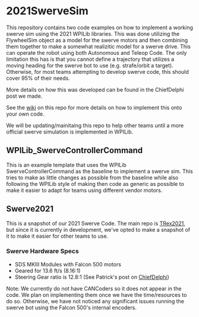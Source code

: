 # 2021SwerveSim
This repository contains two code examples on how to implement a working swerve sim using the 2021 WPILib libraries. This was done utilizing the FlywheelSim object as a model for the swerve motors and then combining them together to make a somewhat realizitic model for a swerve drive. This can operate the robot using both Autonomous and Teleop Code. The only limitation this has is that you cannot define a trajectory that utilizes a moving heading for the swerve bot to use (e.g. strafe/orbit a target). Otherwise, for most teams attempting to develop swerve code, this should cover 95% of their needs.

More details on how this was developed can be found in the ChiefDelphi post we made.

See the [wiki](https://github.com/4201VitruvianBots/2021SwerveSim/wiki) on this repo for more details on how to implement this onto your own code.

We will be updating/mainitaing this repo to help other teams until a more official swerve simulation is implemented in WPILib.


## WPILib_SwerveControllerCommand
This is an example template that uses the WPILib SwerveControllerCommand as the baseline to implement a swerve sim. This tries to make as little changes as possible from the baseline while also following the WPILib style of making then code as generic as possible to make it easier to adapt for teams using different vendor motors.

## Swerve2021
This is a snapshot of our 2021 Swerve Code. The main repo is [TRex2021](https://github.com/4201VitruvianBots/TRex2021), but since it is currently in development, we've opted to make a snapshot of it to make it easier for other teams to use.

### Swerve Hardware Specs
* SDS MKIII Modules with Falcon 500 motors
* Geared for 13.6 ft/s (8.16:1)
* Steering Gear ratio is 12.8:1 (See Patrick's post on [ChiefDelphi](https://www.chiefdelphi.com/t/sds-mk3-swerve-module/388331/60))

Note: We currently do not have CANCoders so it does not appear in the code. We plan on implementing them once we have the time/resources to do so. Otherwise, we have not noticed any significant issues running the swerve bot using the Falcon 500's internal encoders.
